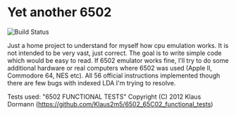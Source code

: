 # Yet another 6502

![Build Status](https://travis-ci.org/veremenko-y/yet-another-6502.svg?branch=master)

Just a home project to understand for myself how cpu emulation works. It is not intended to be very vast, just correct. The goal is to write simple code which would be easy to read. If 6502 emulator works fine, I'll try to do some additional hardware or real computers where 6502 was used (Apple II, Commodore 64, NES etc).
All 56 official instructions implemented though there are few bugs with indexed LDA I'm trying to resolve.

Tests used: "6502 FUNCTIONAL TESTS" Copyright (C) 2012  Klaus Dormann (https://github.com/Klaus2m5/6502_65C02_functional_tests)
